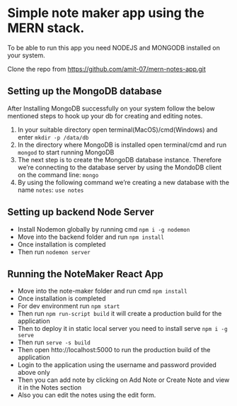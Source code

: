 # Simple note maker app using the MERN stack.

To be able to run this app you need NODEJS and MONGODB installed on your system.

Clone the repo from https://github.com/amit-07/mern-notes-app.git

## Setting up the MongoDB database

After Installing MongoDB successfully on your system follow the below mentioned steps to hook up your db for creating and editing notes.

1. In your suitable directory open terminal(MacOS)/cmd(Windows) and enter `mkdir -p /data/db`
2. In the directory where MongoDB is installed open terminal/cmd and run `mongod` to start running MongoDB
3. The next step is to create the MongoDB database instance. Therefore we’re connecting to the database server by using the MondoDB client on the command line:  `mongo`
4. By using the following command we’re creating a new database with the name `notes`: `use notes`

## Setting up backend Node Server

- Install Nodemon globally by running cmd `npm i -g nodemon`
- Move into the backend folder and run `npm install`
- Once installation is completed
- Then run `nodemon server`

## Running the NoteMaker React App

- Move into the note-maker folder and run cmd `npm install`
- Once installation is completed
- For dev environment run `npm start`
- Then run `npm run-script build` it will create a production build for the application
- Then to deploy it in static local server you need to install serve `npm i -g serve`
- Then run `serve -s build`
- Then open htto://localhost:5000 to run the production build of the application
- Login to the application using the username and password provided above only
- Then you can add note by clicking on Add Note or Create Note and view it in the Notes section
- Also you can edit the notes using the edit form.

